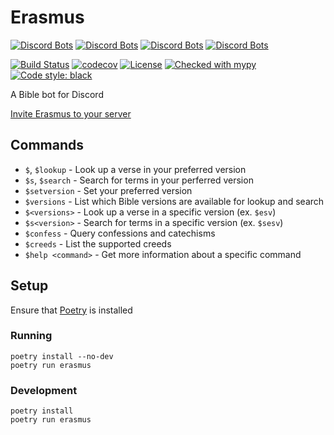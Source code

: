 # Erasmus

[![Discord Bots](https://discordbots.org/api/widget/status/349394562336292876.svg?noavatar=true)](https://discordbots.org/bot/349394562336292876) [![Discord Bots](https://discordbots.org/api/widget/servers/349394562336292876.svg?noavatar=true)](https://discordbots.org/bot/349394562336292876) [![Discord Bots](https://discordbots.org/api/widget/upvotes/349394562336292876.svg?noavatar=true)](https://discordbots.org/bot/349394562336292876) [![Discord Bots](https://discordbots.org/api/widget/lib/349394562336292876.svg?noavatar=true)](https://discordbots.org/bot/349394562336292876)

[![Build Status](https://travis-ci.org/bryanforbes/Erasmus.svg?branch=master)](https://travis-ci.org/bryanforbes/Erasmus)
[![codecov](https://codecov.io/gh/bryanforbes/Erasmus/branch/master/graph/badge.svg)](https://codecov.io/gh/bryanforbes/Erasmus)
[![License](https://img.shields.io/badge/License-BSD%203--Clause-blue.svg)](https://github.com/bryanforbes/botus_receptus/blob/master/LICENSE)
[![Checked with mypy](http://www.mypy-lang.org/static/mypy_badge.svg)](http://mypy-lang.org/)
[![Code style: black](https://img.shields.io/badge/code%20style-black-000000.svg)](https://github.com/ambv/black)

A Bible bot for Discord

[Invite Erasmus to your server](https://discordapp.com/oauth2/authorize?client_id=349394562336292876&scope=bot&permissions=388160)

## Commands

* `$`, `$lookup` - Look up a verse in your preferred version
* `$s`, `$search` - Search for terms in your perferred version
* `$setversion` - Set your preferred version
* `$versions` - List which Bible versions are available for lookup and search
* `$<versions>` - Look up a verse in a specific version (ex. `$esv`)
* `$s<version>` - Search for terms in a specific version (ex. `$sesv`)
* `$confess` - Query confessions and catechisms
* `$creeds` - List the supported creeds
* `$help <command>` - Get more information about a specific command

## Setup

Ensure that [Poetry](https://poetry.eustace.io/) is installed

### Running

```
poetry install --no-dev
poetry run erasmus
```

### Development

```
poetry install
poetry run erasmus
```
